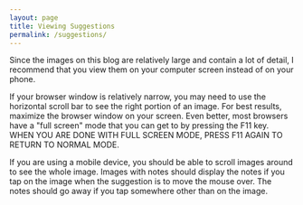 ```yaml
---
layout: page
title: Viewing Suggestions
permalink: /suggestions/
---
```


Since the images on this blog are relatively large and contain a lot of detail, I recommend that you view them on your computer screen instead of on your phone.

If your browser window is relatively narrow, you may need to use the horizontal scroll bar to see the right portion of an image. For best results, maximize the browser window on your screen. Even better, most browsers have a "full screen" mode that you can get to by pressing the F11 key.  WHEN YOU ARE DONE WITH FULL SCREEN MODE, PRESS F11 AGAIN TO RETURN TO NORMAL MODE.

If you are using a mobile device, you should be able to scroll images around to see the whole image.
Images with notes should display the notes if you tap on the image when the suggestion is to move the mouse over. The notes should go away if you tap somewhere other than on the image.

